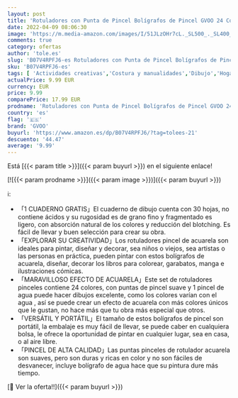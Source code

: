 ```yaml
---
layout: post
title: 'Rotuladores con Punta de Pincel Bolígrafos de Pincel GVOO 24 Colores Rotuladores Acuarelable para Colorear Dibujar Cómic Caligrafía Diseño de Letras'
date: 2022-04-09 08:06:30
image: 'https://m.media-amazon.com/images/I/51JLzOHr7cL._SL500_._SL400_.jpg'
comments: true
category: ofertas
author: 'tole.es'
slug: 'B07V4RPFJ6-es Rotuladores con Punta de Pincel Bolígrafos de Pincel GVOO...'
sku: 'B07V4RPFJ6-es'
tags: [ 'Actividades creativas','Costura y manualidades','Dibujo','Hogar y cocina','Juguetes','Juguetes y juegos','Marcadores','Material de escritura y dibujo para niños','Materiales de dibujo','Rotuladores de colores para niños','bolígrafos','colorear','gvoo','rotuladores', ]
actualPrice: 9.99 EUR
currency: EUR
price: 9.99
comparePrice: 17.99 EUR
prodname: 'Rotuladores con Punta de Pincel Bolígrafos de Pincel GVOO 24 Colores Rotuladores Acuarelable para Colorear Dibujar Cómic Caligrafía Diseño de Letras'
country: 'es'
flag: '🇪🇸'
brand: 'GVOO'
buyurl: 'https://www.amazon.es/dp/B07V4RPFJ6/?tag=tolees-21'
descuento: '44.47'
average: '9.99'
---
```


Está [{{< param title >}}]({{< param buyurl >}}) en el siguiente enlace!

[![{{< param prodname >}}]({{< param image >}})]({{< param buyurl >}})

ℹ️:

- 「1 CUADERNO GRATIS」El cuaderno de dibujo cuenta con 30 hojas, no contiene ácidos y su rugosidad es de grano fino y fragmentado es ligero, con absorción natural de los colores y reducción del blotching. Es fácil de llevar y buen selección para crear su obra.
- 「EXPLORAR SU CREATIVIDAD」Los rotuladores pincel de acuarela son ideales para pintar, diseñar y decorar, sea niños o viejos, sea artistas o las personas en práctica, pueden pintar con estos bolígrafos de acuarela, diseñar, decorar los libros para colorear, garabatos, manga e ilustraciones cómicas.
- 「MARAVILLOSO EFECTO DE ACUARELA」Este set de rotuladores pinceles contiene 24 colores, con puntas de pincel suave y 1 pincel de agua puede hacer dibujos excelente, como los colores varían con el agua , así se puede crear un efecto de acuarela con más colores únicos que le gustan, no hace más que tu obra más especial que otros.
- 「VERSÁTIL Y PORTÁTIL」El tamaño de estos bolígrafos de pincel son portátil, la embalaje es muy fácil de llevar, se puede caber en cualquiera bolsa, le ofrece la oportunidad de pintar en cualquier lugar, sea en casa, o al aire libre.
- 「PINCEL DE ALTA CALIDAD」Las puntas pinceles de rotulador acuarela son suaves, pero son duras y ricas en color y no son fáciles de desvanecer, incluye bolígrafo de agua hace que su pintura dure más tiempo.

[🛒 Ver la oferta!!]({{< param buyurl >}})
